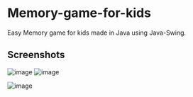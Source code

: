# Memory-game-for-kids

Easy Memory game for kids made in Java using Java-Swing.


## Screenshots

![image](https://user-images.githubusercontent.com/48915276/235006126-a8703c47-f2e6-4543-9b91-59c1708ce089.png)      ![image](https://user-images.githubusercontent.com/48915276/235005973-9aede0f1-4aa3-4d3a-b000-66251a1bcebb.png)






![image](https://user-images.githubusercontent.com/48915276/235005321-dc0d057d-5a65-483e-ab24-51f20d0a4aec.png)




